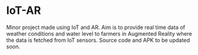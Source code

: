 # IoT-AR
Minor project made using IoT and AR. Aim is to provide real time data of weather conditions and water level to farmers in Augmented Reality where the data is fetched from IoT sensors. Source code and APK to be updated soon.

